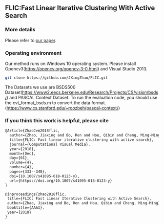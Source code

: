 ## FLIC:Fast Linear Iterative Clustering With Active Search

###  More details
Please refer to [our paper](https://arxiv.org/pdf/1612.01810.pdf).

### Operating environment
Our method runs on Windows 10 operating system. 
Please install Opencv3(https://opencv.org/opencv-3-0.html) and Visual Studio 2013.
```bash
git clone https://github.com/JXingZhao/FLIC.git
```

The Datasets we use are BSDS500 Dataset(https://www2.eecs.berkeley.edu/Research/Projects/CS/vision/bsds/) and PASCAL Context Dataset. To run the evaluation code, you should use the cvt_format_bsds.m to convert the data format.
(https://www.cs.stanford.edu/~roozbeh/pascal-context/)







### If you think this work is helpful, please cite
```latex
@Article{ZhaoCvm2018flic,
  author={Zhao, Jiaxing and Bo, Ren and Hou, Qibin and Cheng, Ming-Ming and Rosin, Paul},
  title={FLIC: Fast linear iterative clustering with active search},
  journal={Computational Visual Media},
  year={2018},
  month={Dec},
  day={01},
  volume={4},
  number={4},
  pages={333--348},
  doi={10.1007/s41095-018-0123-y},
  url={https://doi.org/10.1007/s41095-018-0123-y}
}

@inproceedings{zhao2018flic,
 title={FLIC: Fast Linear Iterative Clustering with Active Search},
 author={Zhao, Jiaxing and Bo, Ren and Hou, Qibin and Cheng, Ming-Ming},
 booktitle={AAAI},
 year={2018}
}
```
